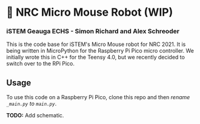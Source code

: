 # :robot: NRC Micro Mouse Robot (WIP)
### iSTEM Geauga ECHS - Simon Richard and Alex Schreoder

This is the code base for iSTEM's Micro Mouse robot for NRC 2021. It is being written in MicroPython for the Raspberry Pi Pico micro controller. We initially wrote this in C++ for the Teensy 4.0, but we recently decided to switch over to the RPi Pico.

## Usage
To use this code on a Raspberry Pi Pico, clone this repo and then *rename `_main.py` to `main.py`*.

**TODO:** Add schematic.